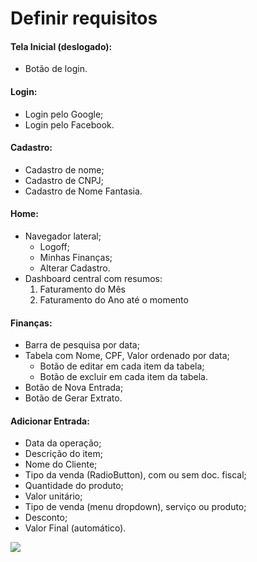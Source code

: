 # Definir requisitos

#### 	Tela Inicial (deslogado):

- Botão de login.

#### Login:

- Login pelo Google;
- Login pelo Facebook.

#### Cadastro:

- Cadastro de nome;
- Cadastro de CNPJ;
- Cadastro de Nome Fantasia.

#### Home:

- Navegador lateral;
  - Logoff;
  - Minhas Finanças;
  - Alterar Cadastro.
- Dashboard central com resumos:
  1. Faturamento do Mês
  2. Faturamento do Ano até o momento

#### Finanças:

- Barra de pesquisa por data;
- Tabela com Nome, CPF, Valor ordenado por data;
  - Botão de editar em cada item da tabela;
  - Botão de excluir em cada item da tabela.
- Botão de Nova Entrada;
- Botão de Gerar Extrato.

#### Adicionar Entrada:

- Data da operação;
- Descrição do item;
- Nome do Cliente;
- Tipo da venda (RadioButton), com ou sem doc. fiscal;
- Quantidade do produto;
- Valor unitário;
- Tipo de venda (menu dropdown), serviço ou produto;
- Desconto;
- Valor Final (automático).



![](https://cdn.discordapp.com/attachments/708775092112588822/846869473080508426/PROTOTIPO_BAIXO.png)

​	
